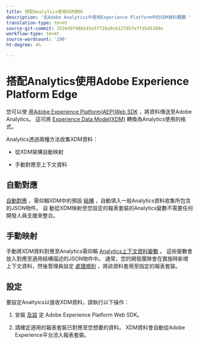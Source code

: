 ```yaml
---
title: 搭配Analytics使用XDM資料
description: '在Adobe Analytics中使用Experience Platform中的XDM資料概觀 '
translation-type: tm+mt
source-git-commit: 3526d9f98b545e5f720a0cb127857e7fd5d5388e
workflow-type: tm+mt
source-wordcount: '298'
ht-degree: 4%

---
```



# 搭配Analytics使用Adobe Experience Platform Edge

您可以使 [用Adobe Experience Platform(AEP)Web SDK](https://docs.adobe.com/content/help/zh-Hant/launch/using/extensions-ref/adobe-extension/aep-extension/overview.html) ，將資料傳送至Adobe Analytics。 這可將 [Experience Data Model(XDM)](https://docs.adobe.com/content/help/en/experience-platform/xdm/home.html) 轉換為Analytics使用的格式。

Analytics透過兩種方法收集XDM資料：

* 從XDM架構自動映射

* 手動對應至上下文資料

## 自動對應

[自動對應](https://git.corp.adobe.com/AdobeDocs/analytics.en/blob/master/help/implement/aep-edge/xdm-manual.md) ，需仰賴XDM中的預設 [結構](https://docs.adobe.com/content/help/en/experience-platform/xdm/schema/composition.html) ，自動填入一般Analytics資料收集所包含的JSON物件。 自 [](https://git.corp.adobe.com/analytics-data-collection/anedge/blob/master/XDM_Translator.md) 動從XDM映射至您設定的報表套裝的Analytics變數不需要任何開發人員支援來整合。

## 手動映射

手動將XDM資料對應至Analytics需仰賴 [Analytics上下文資料變數](https://docs.adobe.com/content/help/en/analytics/implementation/vars/page-vars/contextdata.html) 。 這些變數會放入對應至適用結構描述的JSON物件中。 通常，您的開發團隊會在實施時新增上下文資料，然後管理員設定 [處理規則](https://docs.adobe.com/content/help/en/analytics/admin/admin-tools/processing-rules/processing-rules-configuration/t-processing-rules.html) ，將該資料套用至指定的報表套裝。


## 設定

要設定Analtyics以接收XDM資料，請執行以下操作：

1. 安裝 [及設](https://docs.adobe.com/content/help/en/experience-platform/edge/fundamentals/configuring-the-sdk.html) 定 [](https://docs.adobe.com/content/help/en/experience-platform/edge/fundamentals/installing-the-sdk.html)Adobe Experience Platform Web SDK。

2. 請確定適用的報表套裝已對應至您想要的資料。 XDM資料會自動從Adobe Experience平台流入報表套裝。

